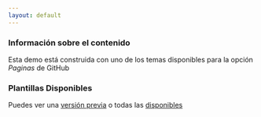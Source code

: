```yaml
---
layout: default
---
```


### Información sobre el contenido

Esta demo está construida con uno de los temas disponibles para la opción _Paginas_ de GitHub



### Plantillas Disponibles

Puedes ver una [versión previa](http://pages-themes.github.io/slate) o todas las [disponibles](https://github.com/pages-themes)







         
